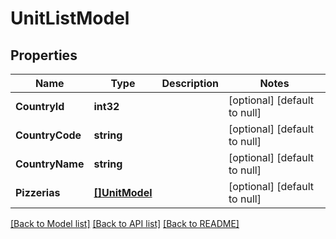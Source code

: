# UnitListModel

## Properties
Name | Type | Description | Notes
------------ | ------------- | ------------- | -------------
**CountryId** | **int32** |  | [optional] [default to null]
**CountryCode** | **string** |  | [optional] [default to null]
**CountryName** | **string** |  | [optional] [default to null]
**Pizzerias** | [**[]UnitModel**](UnitModel.md) |  | [optional] [default to null]

[[Back to Model list]](../README.md#documentation-for-models) [[Back to API list]](../README.md#documentation-for-api-endpoints) [[Back to README]](../README.md)

